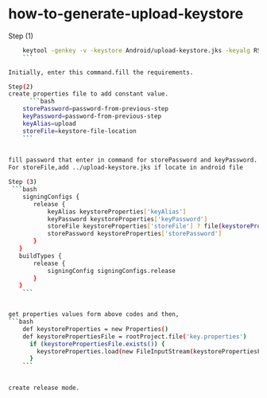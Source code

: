 # how-to-generate-upload-keystore


Step (1)
```bash
    keytool -genkey -v -keystore Android/upload-keystore.jks -keyalg RSA -keysize 2048 -validity 10000 -alias upload
    ```

Initially, enter this command.fill the requirements.

Step(2)
create properties file to add constant value.
      ```bash
    storePassword=password-from-previous-step
    keyPassword=password-from-previous-step
    keyAlias=upload
    storeFile=keystore-file-location
    ```
      

fill password that enter in command for storePassword and keyPassword.
For storeFile,add ../upload-keystore.jks if locate in android file

Step (3)
 ```bash
    signingConfigs {
       release {
           keyAlias keystoreProperties['keyAlias']
           keyPassword keystoreProperties['keyPassword']
           storeFile keystoreProperties['storeFile'] ? file(keystoreProperties['storeFile']) : null
           storePassword keystoreProperties['storePassword']
       }
   }
   buildTypes {
       release {
           signingConfig signingConfigs.release
       }
   }
    ```


get properties values form above codes and then,
```bash
    def keystoreProperties = new Properties()
    def keystorePropertiesFile = rootProject.file('key.properties')
      if (keystorePropertiesFile.exists()) {
        keystoreProperties.load(new FileInputStream(keystorePropertiesFile))
      }
    ```
   

create release mode.
